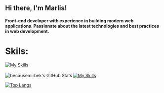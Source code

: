 ## Hi there, I'm Marlis!
#### Front-end developer with experience in building modern web applications. Passionate about the latest technologies and best practices in web development.

# Skils:
<a href="https://skillicons.dev">
    <img src="https://skillicons.dev/icons?i=html,css,sass,tailwind,mui" alt="My Skills">
</a>
</br>
</br>
<a href="https://skillicons.dev">
    <img src="https://skillicons.dev/icons?i=js,ts,react,redux,nextjs,firebase,nodejs"  alt="My Skills">
</a>


<img align="left" alt="becausemirbek's GitHub Stats" src="https://github-readme-stats.vercel.app/api?username=Marlis02&show_icons=true&hide_border=true" />

[![Top Langs](https://github-readme-stats.vercel.app/api/top-langs/?username=becausemirbek&layout=compact)](https://github.com/anuraghazra/github-readme-stats)

